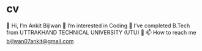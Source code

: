 # cv
👋 Hi, I’m Ankit Bijlwan 👀 I’m interested in Coding 🌱 I’ve completed B.Tech from UTTRAKHAND TECHNICAL UNIVERSITY (UTU) 💞️ 📫 How to reach me bijlwan07ankit@gmail.com
